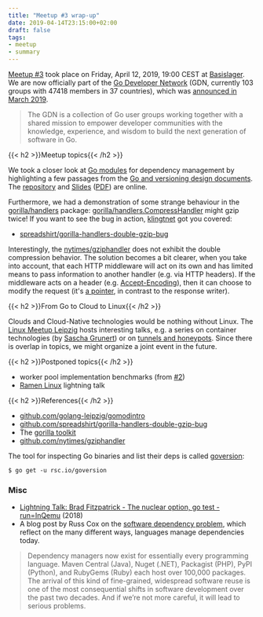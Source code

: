 ```yaml
---
title: "Meetup #3 wrap-up"
date: 2019-04-14T23:15:00+02:00
draft: false
tags:
- meetup
- summary
---
```


[Meetup #3](https://www.meetup.com/Leipzig-Golang/events/260338152/)
took place on Friday, April 12, 2019, 19:00 CEST at
[Basislager](https://www.basislager.co/). We are now officially part of the [Go
Developer Network](https://www.meetup.com/pro/go/) (GDN, currently 103 groups with 47418 members in 37 countries), which was [announced
in March 2019](https://blog.golang.org/go-developer-network).

> The GDN is a collection of Go user groups working together with a shared
> mission to empower developer communities with the knowledge, experience, and
> wisdom to build the next generation of software in Go.

{{< h2 >}}Meetup topics{{< /h2 >}}

We took a closer look at [Go
modules](https://github.com/golang/go/wiki/Modules) for dependency management
by highlighting a few passages from the [Go and versioning design
documents](https://research.swtch.com/vgo). The
[repository](https://github.com/golang-leipzig/gomodintro) and
[Slides](https://github.com/golang-leipzig/gomodintro/blob/master/Slides.md)
([PDF](https://github.com/golang-leipzig/gomodintro/blob/master/Slides.pdf))
are online.

Furthermore, we had a demonstration of some strange behaviour in the
[gorilla/handlers](https://github.com/gorilla/handlers) package:
[gorilla/handlers.CompressHandler](https://github.com/gorilla/handlers/blob/ac6d24f88de4584385a0cb3a88f953d08a2f7a05/compress.go#L57-L64)
might gzip twice! If you want to see the bug in action,
[klingtnet](https://github.com/klingtnet) got you covered:

* [spreadshirt/gorilla-handlers-double-gzip-bug](https://github.com/spreadshirt/gorilla-handlers-double-gzip-bug)

Interestingly, the
[nytimes/gziphandler](https://github.com/nytimes/gziphandler) does not exhibit
the double compression behavior. The solution becomes a bit clearer, when you take into account,
that each HTTP middleware will act on its own and has limited means to pass
information to another handler (e.g. via HTTP headers). If the middleware acts on a
header (e.g.
[Accept-Encoding](https://developer.mozilla.org/en-US/docs/Web/HTTP/Headers/Accept-Encoding)),
then it can choose to modify the request (it's [a
pointer](https://golang.org/pkg/net/http/#HandlerFunc.ServeHTTP), in contrast
to the response writer).

{{< h2 >}}From Go to Cloud to Linux{{< /h2 >}}

Clouds and Cloud-Native technologies would be nothing without Linux. The [Linux
Meetup Leipzig](https://www.meetup.com/Linux-Meetup-Leipzig/) hosts interesting
talks, e.g. a series on container technologies (by [Sascha
Grunert](https://github.com/saschagrunert)) or on [tunnels and
honeypots](https://www.meetup.com/Linux-Meetup-Leipzig/events/260563903/).
Since there is overlap in topics, we might organize a joint event in the
future.

{{< h2 >}}Postponed topics{{< /h2 >}}

* worker pool implementation benchmarks (from [#2](https://golangleipzig.space/posts/second-meetup-wrapup/))
* [Ramen Linux](https://ramenlinux.com) lightning talk

{{< h2 >}}References{{< /h2 >}}

* [github.com/golang-leipzig/gomodintro](https://github.com/golang-leipzig/gomodintro)
* [github.com/spreadshirt/gorilla-handlers-double-gzip-bug](https://github.com/spreadshirt/gorilla-handlers-double-gzip-bug)
* The [gorilla toolkit](https://www.gorillatoolkit.org/)
* [github.com/nytimes/gziphandler](https://github.com/nytimes/gziphandler)

The tool for inspecting Go binaries and list their deps is called [goversion](https://github.com/rsc/goversion):


    $ go get -u rsc.io/goversion


### Misc

* [Lightning Talk: Brad Fitzpatrick - The nuclear option, go test -run=InQemu](https://www.youtube.com/watch?v=69Zy77O-BUM) (2018)
* A blog post by Russ Cox on the [software dependency
  problem](https://research.swtch.com/deps), which reflect on the many
different ways, languages manage dependencies today.

> Dependency managers now exist for essentially every programming language.
> Maven Central (Java), Nuget (.NET), Packagist (PHP), PyPI (Python), and
> RubyGems (Ruby) each host over 100,000 packages. The arrival of this kind of
> fine-grained, widespread software reuse is one of the most consequential
> shifts in software development over the past two decades. And if we’re not
> more careful, it will lead to serious problems.


